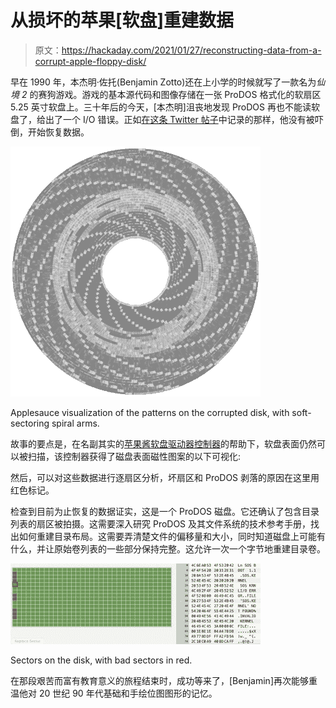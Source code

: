 # 从损坏的苹果[软盘]重建数据

> 原文：<https://hackaday.com/2021/01/27/reconstructing-data-from-a-corrupt-apple-floppy-disk/>

早在 1990 年，本杰明·佐托(Benjamin Zotto)还在上小学的时候就写了一款名为*仙境 2* 的赛狗游戏。游戏的基本源代码和图像存储在一张 ProDOS 格式化的软扇区 5.25 英寸软盘上。三十年后的今天，[本杰明]沮丧地发现 ProDOS 再也不能读软盘了，给出了一个 I/O 错误。正如[在这条 Twitter 帖子](https://twitter.com/bzotto/status/1353797383201558531)中记录的那样，他没有被吓倒，开始恢复数据。

[![](img/6db461b9424e333655e292787bce3320.png)](https://hackaday.com/wp-content/uploads/2021/01/applesauce_disk_visualisation.png)

Applesauce visualization of the patterns on the corrupted disk, with soft-sectoring spiral arms.

故事的要点是，在名副其实的[苹果酱软盘驱动器控制器](https://applesaucefdc.com/)的帮助下，软盘表面仍然可以被扫描，该控制器获得了磁盘表面磁性图案的以下可视化:

然后，可以对这些数据进行逐扇区分析，坏扇区和 ProDOS 剥落的原因在这里用红色标记。

检查到目前为止恢复的数据证实，这是一个 ProDOS 磁盘。它还确认了包含目录列表的扇区被拍摄。这需要深入研究 ProDOS 及其文件系统的技术参考手册，找出如何重建目录布局。这需要弄清楚文件的偏移量和大小，同时知道磁盘上可能有什么，并让原始卷列表的一些部分保持完整。这允许一次一个字节地重建目录卷。

[![](img/db771ce831c1b8a9e8cfc1e7469c9daa.png)](https://hackaday.com/wp-content/uploads/2021/01/applesauce_disk_sectors.jpg)

Sectors on the disk, with bad sectors in red.

在那段艰苦而富有教育意义的旅程结束时，成功等来了，[Benjamin]再次能够重温他对 20 世纪 90 年代基础和手绘位图图形的记忆。